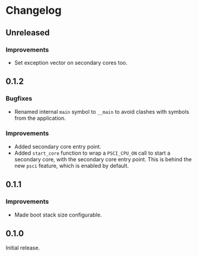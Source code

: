 # Changelog

## Unreleased

### Improvements

- Set exception vector on secondary cores too.

## 0.1.2

### Bugfixes

- Renamed internal `main` symbol to `__main` to avoid clashes with symbols from the application.

### Improvements

- Added secondary core entry point.
- Added `start_core` function to wrap a `PSCI_CPU_ON` call to start a secondary core, with the
  secondary core entry point. This is behind the new `psci` feature, which is enabled by default.

## 0.1.1

### Improvements

- Made boot stack size configurable.

## 0.1.0

Initial release.
